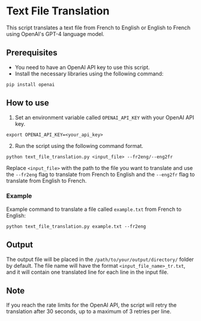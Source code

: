 # Text File Translation

This script translates a text file from French to English or English to French using OpenAI's GPT-4 language model.

## Prerequisites

- You need to have an OpenAI API key to use this script.
- Install the necessary libraries using the following command:

```
pip install openai
```

## How to use

1. Set an environment variable called `OPENAI_API_KEY` with your OpenAI API key.

```
export OPENAI_API_KEY=<your_api_key>
```

2. Run the script using the following command format.

```
python text_file_translation.py <input_file> --fr2eng/--eng2fr
```

Replace `<input_file>` with the path to the file you want to translate and use the `--fr2eng` flag to translate from French to English and the `--eng2fr` flag to translate from English to French.

### Example

Example command to translate a file called `example.txt` from French to English:

```
python text_file_translation.py example.txt --fr2eng
```

## Output

The output file will be placed in the `/path/to/your/output/directory/` folder by default. The file name will have the format `<input_file_name>_tr.txt`, and it will contain one translated line for each line in the input file.

## Note

If you reach the rate limits for the OpenAI API, the script will retry the translation after 30 seconds, up to a maximum of 3 retries per line.